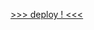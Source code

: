 <a href="https://vandalit.github.io/Bootcamp-FrontEnd-TD-2024-DL-g12/Modulo_04/99_js-en-practica/index.html"> >>> deploy ! <<< </a>